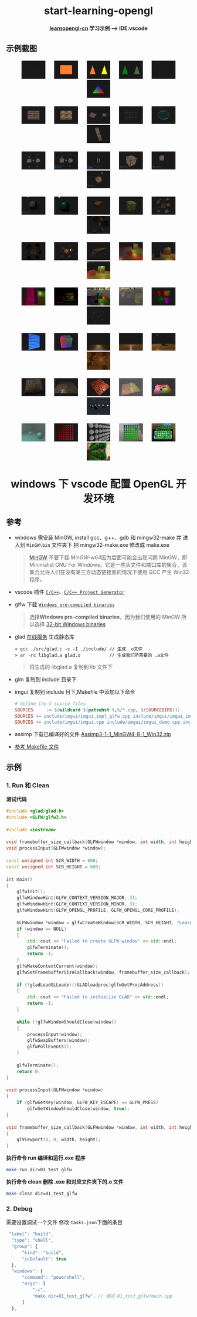 <div
    style="width: auto; text-align: center; margin: 0 auto; padding: 0"
>
    <h1 align="center">start-learning-opengl</h1>
    <h4 align="center">
        <span>
            <a href="https://learnopengl-cn.github.io/"
                >learnopengl-cn</a
            >
            学习示例 --> IDE:vscode
        </span>
    </h4>
    <h2 align="left">示例截图</h2>
    <div align="center">
     <div style="margin: 20px">
            <a
                style="margin: 10px"
                href="./src/02_hello_triangle/"
                title="02_hello_triangle"
                ><img
                    src="./static/images/02_hello_triangle_line.png"
                    width="14%"
                    alt="02_hello_triangle"
            /></a>
            <a
                style="margin: 10px"
                href="./src/02_hello_triangle/"
                title="02_hello_triangle"
                ><img
                    src="./static/images/02_hello_triangle.png"
                    width="14%"
                    alt="02_hello_triangle"
            /></a>
            <a
                style="margin: 10px"
                href="./src/03_hello_triangle_exercise/"
                title="03_hello_triangle_exercise"
                ><img
                    src="./static/images/03_hello_triangle_exercise.png"
                    width="14%"
                    alt="03_hello_triangle_exercise"
            /></a>
            <a
                style="margin: 10px"
                href="./src/04_shader_glsl/"
                title="04_shader_glsl_01"
                ><img
                    src="./static/images/04_shader_glsl_01.png"
                    width="14%"
                    alt="04_shader_glsl_01"
            /></a>
            <a
                style="margin: 10px"
                href="./src/04_shader_glsl/"
                title="04_shader_glsl_02"
                ><img
                    src="./static/images/04_shader_glsl_02.png"
                    width="14%"
                    alt="04_shader_glsl_02"
            /></a>
            <a
                style="margin: 10px"
                href="./src/04_shader_glsl/"
                title="05_shader_class"
                ><img
                    src="./static/images/04_shader_glsl_03.png"
                    width="14%"
                    alt="05_shader_class"
            /></a>
        </div>
        <div style="margin: 20px">
            <a
                style="margin: 10px"
                href="./src/07_load_texture/"
                title="07_load_texture"
                ><img
                    src="./static/images/07_load_texture.png"
                    width="14%"
                    alt="07_load_texture"
            /></a>
            <a
                style="margin: 10px"
                href="./src/08_load_texture_exercise/"
                title="08_load_texture_exercise"
                ><img
                    src="./static/images/08_load_texture_exercise.png"
                    width="14%"
                    alt="08_load_texture_exercise"
            /></a>
            <a
                style="margin: 10px"
                href="./src/09_transform/"
                title="03_hello_triangle_exercise"
                ><img
                    src="./static/images/09_transform.png"
                    width="14%"
                    alt="09_transform"
            /></a>
            <a
                style="margin: 10px"
                href="./src/10_use_plane_geometry/"
                title="10_use_plane_geometry"
                ><img
                    src="./static/images/10_use_plane_geometry.png"
                    width="14%"
                    alt="10_use_plane_geometry"
            /></a>
            <a
                style="margin: 10px"
                href="./src/11_use_sphere_geometry/"
                title="11_use_sphere_geometry"
                ><img
                    src="./static/images/11_use_sphere_geometry.png"
                    width="14%"
                    alt="11_use_sphere_geometry"
            /></a>
            <a
                style="margin: 10px"
                href="./src/12_use_box_geometry/"
                title="12_use_box_geometry"
                ><img
                    src="./static/images/12_use_box_geometry.png"
                    width="14%"
                    alt="12_use_box_geometry"
            /></a>
        </div>
         <div style="margin: 20px">
            <a
                style="margin: 10px"
                href="./src/13_model_view_projection/"
                title="13_model_view_projection"
                ><img
                    src="./static/images/13_model_view_projection.png"
                    width="14%"
                    alt="13_model_view_projection"
            /></a>
            <a
                style="margin: 10px"
                href="./src/14_use_image_ui/"
                title="14_use_image_ui"
                ><img
                    src="./static/images/14_use_image_ui.png"
                    width="14%"
                    alt="14_use_image_ui"
            /></a>
            <a
                style="margin: 10px"
                href="./src/15_mvp_matrix_exercise/"
                title="15_mvp_matrix_exercise"
                ><img
                    src="./static/images/15_mvp_matrix_exercise.png"
                    width="14%"
                    alt="15_mvp_matrix_exercise"
            /></a>
            <a
                style="margin: 10px"
                href="./src/16_use_camera/"
                title="16_use_camera"
                ><img
                    src="./static/images/16_use_camera.png"
                    width="14%"
                    alt="16_use_camera"
            /></a>
            <a
                style="margin: 10px"
                href="./src/17_use_camera_class/"
                title="17_use_camera_class"
                ><img
                    src="./static/images/17_use_camera_class.png"
                    width="14%"
                    alt="17_use_camera_class"
            /></a>
            <a
                style="margin: 10px"
                href="./src/18_light_scene/"
                title="18_light_scene"
                ><img
                    src="./static/images/18_light_scene.png"
                    width="14%"
                    alt="18_light_scene"
            /></a>
        </div>
             <div style="margin: 20px">
            <a
                style="margin: 10px"
                href="./src/19_basic_lighting/"
                title="19_basic_lighting"
                ><img
                    src="./static/images/19_basic_lighting.png"
                    width="14%"
                    alt="19_basic_lighting"
            /></a>
            <a
                style="margin: 10px"
                href="./src/20_light_material/"
                title="20_light_material"
                ><img
                    src="./static/images/20_light_material.png"
                    width="14%"
                    alt="20_light_material"
            /></a>
            <a
                style="margin: 10px"
                href="./src/21_light_map/"
                title="21_light_map"
                ><img
                    src="./static/images/21_light_map.png"
                    width="14%"
                    alt="21_light_map"
            /></a>
            <a
                style="margin: 10px"
                href="./src/22_light_map_exercise/"
                title="22_light_map_exercise"
                ><img
                    src="./static/images/22_light_map_exercise.png"
                    width="14%"
                    alt="22_light_map_exercise"
            /></a>
            <a
                style="margin: 10px"
                href="./src/23_direction_light/"
                title="23_direction_light"
                ><img
                    src="./static/images/23_direction_light.png"
                    width="14%"
                    alt="23_direction_light"
            /></a>
            <a
                style="margin: 10px"
                href="./src/24_point_light/"
                title="24_point_light"
                ><img
                    src="./static/images/24_point_light.png"
                    width="14%"
                    alt="24_point_light"
            /></a>
        </div>
        <div style="margin: 20px">
            <a
                style="margin: 10px"
                href="./src/25_spot_light/"
                title="25_spot_light"
                ><img
                    src="./static/images/25_spot_light.png"
                    width="14%"
                    alt="25_spot_light"
            /></a>
            <a
                style="margin: 10px"
                href="./src/26_multiple_lights/"
                title="26_multiple_lights"
                ><img
                    src="./static/images/26_multiple_lights.png"
                    width="14%"
                    alt="26_multiple_lights"
            /></a>
            <a
                style="margin: 10px"
                href="./src/27_load_model/"
                title="27_load_model"
                ><img
                    src="./static/images/27_load_model.png"
                    width="14%"
                    alt="27_load_model"
            /></a>
            <a
                style="margin: 10px"
                href="./src/28_depth_testing/"
                title="28_depth_testing"
                ><img
                    src="./static/images/28_depth_testing.png"
                    width="14%"
                    alt="28_depth_testing"
            /></a>
            <a
                style="margin: 10px"
                href="./src/29_stencil_testing/"
                title="29_stencil_testing"
                ><img
                    src="./static/images/29_stencil_testing.png"
                    width="14%"
                    alt="29_stencil_testing"
            /></a>
            <a
                style="margin: 10px"
                href="./src/30_blending/"
                title="30_blending"
                ><img
                    src="./static/images/30_blending.png"
                    width="14%"
                    alt="30_blending"
            /></a>
        </div>
        <div style="margin: 20px">
            <a
                style="margin: 10px"
                href="./src/31_face_culling/"
                title="31_face_culling"
                ><img
                    src="./static/images/31_face_culling.png"
                    width="14%"
                    alt="31_face_culling"
            /></a>
            <a
                style="margin: 10px"
                href="./src/32_frame_buffers/"
                title="32_frame_buffers"
                ><img
                    src="./static/images/32_frame_buffers.png"
                    width="14%"
                    alt="32_frame_buffers"
            /></a>
            <a
                style="margin: 10px"
                href="./src/33_cube_maps/"
                title="33_cube_maps"
                ><img
                    src="./static/images/33_cube_maps.png"
                    width="14%"
                    alt="33_cube_maps"
            /></a>
            <a
                style="margin: 10px"
                href="./src/34_env_mapping/"
                title="34_env_mapping"
                ><img
                    src="./static/images/34_env_mapping.png"
                    width="14%"
                    alt="34_env_mapping"
            /></a>
            <a
                style="margin: 10px"
                href="./src/35_advanced_glsl/"
                title="35_advanced_glsl"
                ><img
                    src="./static/images/35_advanced_glsl.png"
                    width="14%"
                    alt="35_advanced_glsl"
            /></a>
            <a
                style="margin: 10px"
                href="./src/36_geometry_shader/"
                title="36_geometry_shader"
                ><img
                    src="./static/images/36_geometry_shader.png"
                    width="14%"
                    alt="36_geometry_shader"
            /></a>
        </div>
        <div style="margin: 20px">
            <a
                style="margin: 10px"
                href="./src/37_instancing/"
                title="37_instancing"
                ><img
                    src="./static/images/37_instancing.png"
                    width="14%"
                    alt="37_instancing"
            /></a>
            <a
                style="margin: 10px"
                href="./src/38_anti_aliasing/"
                title="38_anti_aliasing"
                ><img
                    src="./static/images/38_anti_aliasing.png"
                    width="14%"
                    alt="38_anti_aliasing"
            /></a>
            <a
                style="margin: 10px"
                href="./src/39_blinn_phong/"
                title="39_blinn_phong"
                ><img
                    src="./static/images/39_blinn_phong.png"
                    width="14%"
                    alt="39_blinn_phong"
            /></a>
            <a
                style="margin: 10px"
                href="./src/40_gamma_corre/"
                title="40_gamma_corre"
                ><img
                    src="./static/images/40_gamma_corre.png"
                    width="14%"
                    alt="40_gamma_corre"
            /></a>
            <a
                style="margin: 10px"
                href="./src/41_shadow_mapping/"
                title="41_shadow_mapping"
                ><img
                    src="./static/images/41_shadow_mapping.png"
                    width="14%"
                    alt="41_shadow_mapping"
            /></a>
            <a
                style="margin: 10px"
                href="./src/42_point_shadow/"
                title="42_point_shadow"
                ><img
                    src="./static/images/42_point_shadow.png"
                    width="14%"
                    alt="42_point_shadow"
            /></a>
        </div>
        <div style="margin: 20px">
            <a
                style="margin: 10px"
                href="./src/43_normal_mapping/"
                title="43_normal_mapping"
                ><img
                    src="./static/images/43_normal_mapping.png"
                    width="14%"
                    alt="43_normal_mapping"
            /></a>
            <a
                style="margin: 10px"
                href="./src/43_normal_tangent/"
                title="43_normal_tangent"
                ><img
                    src="./static/images/43_normal_tangent.png"
                    width="14%"
                    alt="43_normal_tangent"
            /></a>
            <a
                style="margin: 10px"
                href="./src/44_parallax_mapping/"
                title="44_parallax_mapping"
                ><img
                    src="./static/images/44_parallax_mapping.png"
                    width="14%"
                    alt="44_parallax_mapping"
            /></a>
            <a
                style="margin: 10px"
                href="./src/45_heigh_dynamic_range/"
                title="45_heigh_dynamic_range"
                ><img
                    src="./static/images/45_heigh_dynamic_range.png"
                    width="14%"
                    alt="45_heigh_dynamic_range"
            /></a>
            <a
                style="margin: 10px"
                href="./src/46_bloom/"
                title="46_bloom"
                ><img
                    src="./static/images/46_bloom.png"
                    width="14%"
                    alt="46_bloom"
            /></a>
            <a
                style="margin: 10px"
                href="./src/47_deferred_shading/"
                title="47_deferred_shading"
                ><img
                    src="./static/images/47_deferred_shading.png"
                    width="14%"
                    alt="47_deferred_shading"
            /></a>
        </div>
        <div style="margin: 20px">
            <a
                style="margin: 10px"
                href="./src/48_ssao_shading/"
                title="48_ssao_shading"
                ><img
                    src="./static/images/48_ssao_shading.png"
                    width="14%"
                    alt="48_ssao_shading"
            /></a>
            <a
                style="margin: 10px"
                href="./src/49_pbr_light/"
                title="49_pbr_light"
                ><img
                    src="./static/images/49_pbr_light.png"
                    width="14%"
                    alt="49_pbr_light"
            /></a>
            <a
                style="margin: 10px"
                href="./src/49_pbr_light/"
                title="49_pbr_light"
                ><img
                    src="./static/images/49_pbr_light2.png"
                    width="14%"
                    alt="49_pbr_light"
            /></a>
            <a
                style="margin: 10px"
                href="./src/50_diffuse_ibl/"
                title="50_diffuse_ibl"
                ><img
                    src="./static/images/50_diffuse_ibl.png"
                    width="14%"
                    alt="50_diffuse_ibl"
            /></a>
            <a
                style="margin: 10px"
                href="./src/51_specular_ibl/"
                title="51_specular_ibl"
                ><img
                    src="./static/images/51_specular_ibl.png"
                    width="14%"
                    alt="51_specular_ibl"
            /></a>
            <a
                style="margin: 10px"
                href="./src/51_specular_ibl/"
                title="51_specular_ibl"
                ><img
                    src="./static/images/51_specular_ibl2.png"
                    width="14%"
                    alt="51_specular_ibl"
            /></a>
        </div>
    </div>
</div>

<div>
    <h1 align="center"> windows 下 vscode 配置 OpenGL 开发环境
    </h1>
</div>

## 参考

-   windows 需安装 MinGW, install gcc、g++、gdb 和 mingw32-make 并 进入到 `MinGW\bin` 文件夹下 把 mingw32-make.exe 修改成 make.exe

    > [MinGW](https://sourceforge.net/projects/mingw/) 不要下载 *MinGW-w64*因为后面可能会出现问题
    > MinGW，即 Minimalist GNU For Windows。它是一些头文件和端口库的集合，该集合允许人们在没有第三方动态链接库的情况下使用 GCC 产生 Win32 程序。

-   vscode 插件 [`C/C++`](https://marketplace.visualstudio.com/items?itemName=ms-vscode.cpptools)、[`C/C++ Project Generator`](https://marketplace.visualstudio.com/items?itemName=danielpinto8zz6.c-cpp-project-generator)

-   glfw 下载 [`Windows pre-compiled binaries`](https://www.glfw.org/download.html)

    > 选择**Windows pre-compiled binaries**，因为我们使用的 MinGW 所以选择 [32-bit Windows binaries](https://github.com/glfw/glfw/releases/download/3.3.4/glfw-3.3.4.bin.WIN32.zip)

-   glad [在线服务](https://glad.dav1d.de/) 生成静态库
    ```
    > gcc ./src/glad.c -c -I ./include/ // 生成 .o文件
    > ar -rc libglad.a glad.o           // 生成我们所需要的 .a文件
    ```
    > 将生成的 libglad.a 复制到 lib 文件下
-   glm 复制到 include 目录下

-   imgui 复制到 include 目下,Makefile 中添加以下命令
    ```mk
    # define the C source files
    SOURCES		:= $(wildcard $(patsubst %,%/*.cpp, $(SOURCEDIRS)))
    SOURCES	+= include/imgui/imgui_impl_glfw.cpp include/imgui/imgui_impl_opengl3.cpp
    SOURCES	+= include/imgui/imgui.cpp include/imgui/imgui_demo.cpp include/imgui/imgui_draw.cpp include/imgui/imgui_widgets.cpp
    ```
-   assimp 下载已编译好的文件 [Assimp3-1-1_MinGW4-8-1_Win32.zip](https://www.mediafire.com/file/jjiv41rv8euy3dt/Assimp3-1-1_MinGW4-8-1_Win32.zip/file)

-   [参考 Makefile 文件](https://github.com/yocover/start-learning-opengl/blob/main/Makefile)

## 示例

### 1. Run 和 Clean

**测试代码**

```c++
#include <glad/glad.h>
#include <GLFW/glfw3.h>

#include <iostream>

void framebuffer_size_callback(GLFWwindow *window, int width, int height);
void processInput(GLFWwindow *window);

const unsigned int SCR_WIDTH = 800;
const unsigned int SCR_HEIGHT = 600;

int main()
{
	glfwInit();
	glfwWindowHint(GLFW_CONTEXT_VERSION_MAJOR, 3);
	glfwWindowHint(GLFW_CONTEXT_VERSION_MINOR, 3);
	glfwWindowHint(GLFW_OPENGL_PROFILE, GLFW_OPENGL_CORE_PROFILE);

	GLFWwindow *window = glfwCreateWindow(SCR_WIDTH, SCR_HEIGHT, "LearnOpenGL", NULL, NULL);
	if (window == NULL)
	{
		std::cout << "Failed to create GLFW window" << std::endl;
		glfwTerminate();
		return -1;
	}
	glfwMakeContextCurrent(window);
	glfwSetFramebufferSizeCallback(window, framebuffer_size_callback);

	if (!gladLoadGLLoader((GLADloadproc)glfwGetProcAddress))
	{
		std::cout << "Failed to initialize GLAD" << std::endl;
		return -1;
	}

	while (!glfwWindowShouldClose(window))
	{
		processInput(window);
		glfwSwapBuffers(window);
		glfwPollEvents();
	}

	glfwTerminate();
	return 0;
}

void processInput(GLFWwindow *window)
{
	if (glfwGetKey(window, GLFW_KEY_ESCAPE) == GLFW_PRESS)
		glfwSetWindowShouldClose(window, true);
}

void framebuffer_size_callback(GLFWwindow *window, int width, int height)
{
	glViewport(0, 0, width, height);
}
```

**执行命令 run 编译和运行.exe 程序**

```Bash
make run dir=01_test_glfw
```

**执行命令 clean 删除 .exe 和对应文件夹下的.o 文件**

```Bash
make clean dir=01_test_glfw
```

### 2. Debug

需要设置调试一个文件 修改 `tasks.json`下面的条目

```js
 "label": "build",
  "type": "shell",
  "group": {
      "kind": "build",
      "isDefault": true
  },
  "windows": {
      "command": "powershell",
      "args": [
          "-c",
          "make dir=01_test_glfw", // 调式 01_test_glfw/main.cpp
      ]
  },
```
